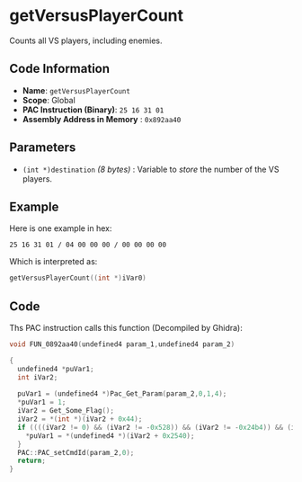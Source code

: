 # getVersusPlayerCount

Counts all VS players, including enemies.

## Code Information

- **Name**: `getVersusPlayerCount`
- **Scope**: Global
- **PAC Instruction (Binary)**: `25 16 31 01`
- **Assembly Address in Memory** : `0x892aa40`

## Parameters

- `(int *)destination` *(8 bytes)* : Variable to *store* the number of the VS players.

## Example

Here is one example in hex:

```25 16 31 01 / 04 00 00 00 / 00 00 00 00```

Which is interpreted as:

```c
getVersusPlayerCount((int *)iVar0)
```

## Code

Ths PAC instruction calls this function (Decompiled by Ghidra):

```c
void FUN_0892aa40(undefined4 param_1,undefined4 param_2)

{
  undefined4 *puVar1;
  int iVar2;
  
  puVar1 = (undefined4 *)Pac_Get_Param(param_2,0,1,4);
  *puVar1 = 1;
  iVar2 = Get_Some_Flag();
  iVar2 = *(int *)(iVar2 + 0x44);
  if ((((iVar2 != 0) && (iVar2 != -0x528)) && (iVar2 != -0x24b4)) && (iVar2 != -0x2540)) {
    *puVar1 = *(undefined4 *)(iVar2 + 0x2540);
  }
  PAC::PAC_setCmdId(param_2,0);
  return;
}
```

